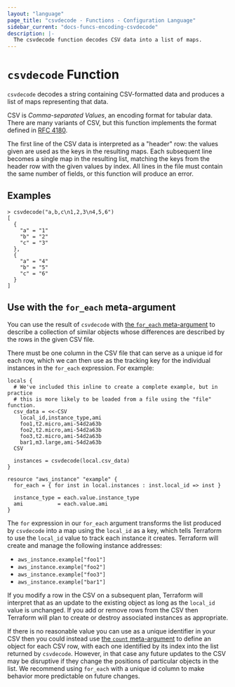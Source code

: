 ```yaml
---
layout: "language"
page_title: "csvdecode - Functions - Configuration Language"
sidebar_current: "docs-funcs-encoding-csvdecode"
description: |-
  The csvdecode function decodes CSV data into a list of maps.
---
```


# `csvdecode` Function

`csvdecode` decodes a string containing CSV-formatted data and produces a
list of maps representing that data.

CSV is _Comma-separated Values_, an encoding format for tabular data. There
are many variants of CSV, but this function implements the format defined
in [RFC 4180](https://tools.ietf.org/html/rfc4180).

The first line of the CSV data is interpreted as a "header" row: the values
given are used as the keys in the resulting maps. Each subsequent line becomes
a single map in the resulting list, matching the keys from the header row
with the given values by index. All lines in the file must contain the same
number of fields, or this function will produce an error.

## Examples

```
> csvdecode("a,b,c\n1,2,3\n4,5,6")
[
  {
    "a" = "1"
    "b" = "2"
    "c" = "3"
  },
  {
    "a" = "4"
    "b" = "5"
    "c" = "6"
  }
]
```

## Use with the `for_each` meta-argument

You can use the result of `csvdecode` with
[the `for_each` meta-argument](/docs/configuration/meta-arguments/for_each.html)
to describe a collection of similar objects whose differences are
described by the rows in the given CSV file.

There must be one column in the CSV file that can serve as a unique id for each
row, which we can then use as the tracking key for the individual instances in
the `for_each` expression. For example:

```hcl
locals {
  # We've included this inline to create a complete example, but in practice
  # this is more likely to be loaded from a file using the "file" function.
  csv_data = <<-CSV
    local_id,instance_type,ami
    foo1,t2.micro,ami-54d2a63b
    foo2,t2.micro,ami-54d2a63b
    foo3,t2.micro,ami-54d2a63b
    bar1,m3.large,ami-54d2a63b
  CSV

  instances = csvdecode(local.csv_data)
}

resource "aws_instance" "example" {
  for_each = { for inst in local.instances : inst.local_id => inst }

  instance_type = each.value.instance_type
  ami           = each.value.ami
}
```

The `for` expression in our `for_each` argument transforms the list produced
by `csvdecode` into a map using the `local_id` as a key, which tells
Terraform to use the `local_id` value to track each instance it creates.
Terraform will create and manage the following instance addresses:

- `aws_instance.example["foo1"]`
- `aws_instance.example["foo2"]`
- `aws_instance.example["foo3"]`
- `aws_instance.example["bar1"]`

If you modify a row in the CSV on a subsequent plan, Terraform will interpret
that as an update to the existing object as long as the `local_id` value is
unchanged. If you add or remove rows from the CSV then Terraform will plan to
create or destroy associated instances as appropriate.

If there is no reasonable value you can use as a unique identifier in your CSV
then you could instead use
[the `count` meta-argument](/docs/configuration/meta-arguments/count.html)
to define an object for each CSV row, with each one identified by its index into
the list returned by `csvdecode`. However, in that case any future updates to
the CSV may be disruptive if they change the positions of particular objects in
the list. We recommend using `for_each` with a unique id column to make
behavior more predictable on future changes.
